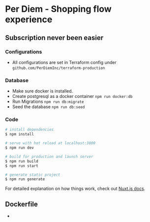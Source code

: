 # Per Diem - Shopping flow experience


## Subscription never been easier


### Configurations
- All configurations are set in Terraform config under `github.com/PerDiemInc/terraform-production`

### Database
- Make sure docker is installed.
- Create postgresql as a docker container `npm run docker:db`
- Run Migrations `npm run db:migrate`
- Seed the database `npm run db:seed`


### Code
```bash
# install dependencies
$ npm install

# serve with hot reload at localhost:3000
$ npm run dev

# build for production and launch server
$ npm run build
$ npm run start

# generate static project
$ npm run generate
```

For detailed explanation on how things work, check out [Nuxt.js docs](https://nuxtjs.org).


## Dockerfile
- 